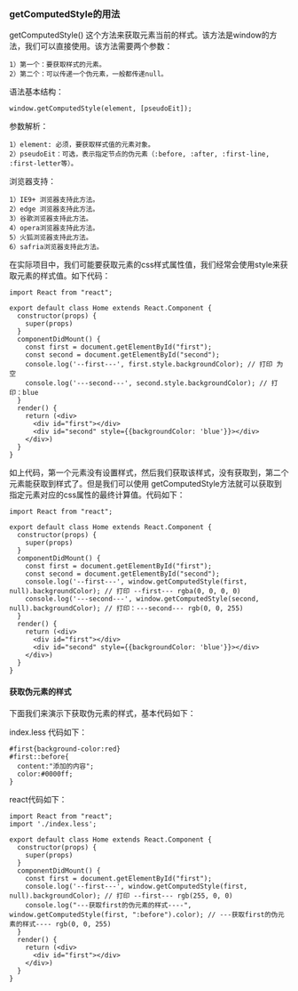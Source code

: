 
### getComputedStyle的用法

  getComputedStyle() 这个方法来获取元素当前的样式。该方法是window的方法，我们可以直接使用。该方法需要两个参数：
```
1）第一个：要获取样式的元素。
2）第二个：可以传递一个伪元素，一般都传递null。
```
语法基本结构：
```
window.getComputedStyle(element, [pseudoEit]);
```
参数解析：
```
1）element: 必须，要获取样式值的元素对象。
2）pseudoEit：可选，表示指定节点的伪元素（:before, :after, :first-line, :first-letter等）。
```
浏览器支持：
```
1）IE9+ 浏览器支持此方法。
2）edge 浏览器支持此方法。
3）谷歌浏览器支持此方法。
4）opera浏览器支持此方法。
5）火狐浏览器支持此方法。
6）safria浏览器支持此方法。
```
在实际项目中，我们可能要获取元素的css样式属性值，我们经常会使用style来获取元素的样式值。如下代码：
```
import React from "react";

export default class Home extends React.Component { 
  constructor(props) { 
    super(props)
  }
  componentDidMount() { 
    const first = document.getElementById("first");
    const second = document.getElementById("second");
    console.log('--first---', first.style.backgroundColor); // 打印 为空
    console.log('---second---', second.style.backgroundColor); // 打印：blue
  }
  render() { 
    return (<div>
      <div id="first"></div>
      <div id="second" style={{backgroundColor: 'blue'}}></div>
    </div>)
  }
}
```
  如上代码，第一个元素没有设置样式，然后我们获取该样式，没有获取到，第二个元素能获取到样式了。但是我们可以使用 getComputedStyle方法就可以获取到指定元素对应的css属性的最终计算值。代码如下：
```
import React from "react";

export default class Home extends React.Component { 
  constructor(props) { 
    super(props)
  }
  componentDidMount() { 
    const first = document.getElementById("first");
    const second = document.getElementById("second");
    console.log('--first---', window.getComputedStyle(first, null).backgroundColor); // 打印 --first--- rgba(0, 0, 0, 0)
    console.log('---second---', window.getComputedStyle(second, null).backgroundColor); // 打印：---second--- rgb(0, 0, 255)
  }
  render() { 
    return (<div>
      <div id="first"></div>
      <div id="second" style={{backgroundColor: 'blue'}}></div>
    </div>)
  }
}
```
#### 获取伪元素的样式

  下面我们来演示下获取伪元素的样式，基本代码如下：

  index.less 代码如下：
```
#first{background-color:red}
#first::before{
  content:"添加的内容";
  color:#0000ff;
}
```
react代码如下：
```
import React from "react";
import './index.less';

export default class Home extends React.Component { 
  constructor(props) { 
    super(props)
  }
  componentDidMount() { 
    const first = document.getElementById("first");
    console.log('--first---', window.getComputedStyle(first, null).backgroundColor); // 打印 --first--- rgb(255, 0, 0)
    console.log("---获取first的伪元素的样式----", window.getComputedStyle(first, ":before").color); // ---获取first的伪元素的样式---- rgb(0, 0, 255)
  }
  render() { 
    return (<div>
      <div id="first"></div>
    </div>)
  }
}
```


